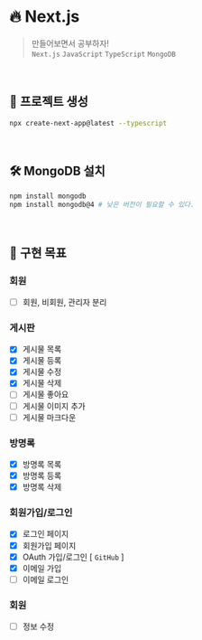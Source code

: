 # 🔥 Next.js

> 만들어보면서 공부하자!  
> `Next.js` `JavaScript` `TypeScript` `MongoDB`

<br>

## 📂 프로젝트 생성

```bash
npx create-next-app@latest --typescript
```

<br>

## 🛠️ MongoDB 설치

```bash
npm install mongodb
npm install mongodb@4 # 낮은 버전이 필요할 수 있다.
```

<br>

## 🎯 구현 목표

### 회원

- [ ] 회원, 비회원, 관리자 분리

### 게시판

- [x] 게시물 목록
- [x] 게시물 등록
- [x] 게시물 수정
- [x] 게시물 삭제
- [ ] 게시물 좋아요
- [ ] 게시물 이미지 추가
- [ ] 게시물 마크다운

### 방명록

- [x] 방명록 목록
- [x] 방명록 등록
- [x] 방명록 삭제

### 회원가입/로그인

- [x] 로그인 페이지
- [x] 회원가입 페이지
- [x] OAuth 가입/로그인 [ `GitHub` ]
- [x] 이메일 가입
- [ ] 이메일 로그인

### 회원

- [ ] 정보 수정
